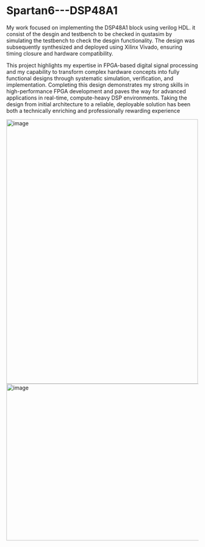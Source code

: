 # Spartan6---DSP48A1
My work focused on implementing the DSP48A1 block using verilog HDL. 
it consist of the desgin and testbench to be checked in qustasim by simulating the testbench to check the desgin functionality. The design was subsequently synthesized and deployed using Xilinx Vivado, ensuring timing closure and hardware compatibility.

This project highlights my expertise in FPGA-based digital signal processing and my capability to transform complex hardware concepts into fully functional designs through systematic simulation, verification, and implementation. Completing this design demonstrates my strong skills in high-performance FPGA development and paves the way for advanced applications in real-time, compute-heavy DSP environments. Taking the design from initial architecture to a reliable, deployable solution has been both a technically enriching and professionally rewarding experience



 <img width="502" height="693" alt="image" src="https://github.com/user-attachments/assets/60e8d0c4-2a24-404a-93d5-bc18fd514d65" />



   <img width="662" height="411" alt="image" src="https://github.com/user-attachments/assets/476c4d1b-ac11-4a24-85dd-dd92ce5f04f5" />
